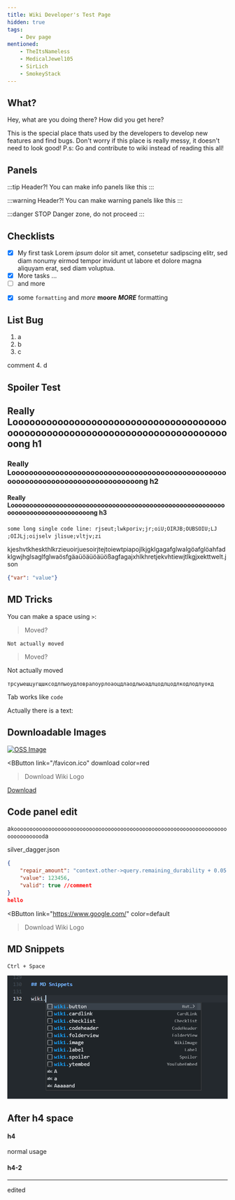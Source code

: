 ```yaml
---
title: Wiki Developer's Test Page
hidden: true
tags:
    - Dev page
mentioned:
    - TheItsNameless
    - MedicalJewel105
    - SirLich
    - SmokeyStack
---
```


## What?

Hey, what are you doing there? How did you get here?

This is the special place thats used by the developers to develop new features and find bugs. Don't worry if this place is really messy, it doesn't need to look good!
P.s: Go and contribute to wiki instead of reading this all!

## Panels

:::tip Header?!
You can make info panels like this
:::

:::warning Header?!
You can make warning panels like this
:::

:::danger STOP
Danger zone, do not proceed
:::

## Checklists

<Checklist>

-   [x] My first task Lorem *ipsum* dolor sit amet, consetetur sadipscing elitr, sed diam nonumy eirmod tempor invidunt ut labore et dolore magna aliquyam erat, sed diam voluptua. 
-   [x] More tasks ...
-   [ ] and more

</Checklist>

<Checklist>

- [x] some `formatting` and *more* **moore** ***MORE*** formatting

</Checklist>

## List Bug

1. a
2. b
3. c

comment
4. d

## Spoiler Test

<Spoiler title="Looooooooooooooooooooooooooooooooooooooooooooooooooooooooooooooooooooooooong Hs">

## Really Looooooooooooooooooooooooooooooooooooooooooooooooooooooooooooooooooooooooooooooong h1

### Really Looooooooooooooooooooooooooooooooooooooooooooooooooooooooooooooooooooooooooooooong h2

#### Really Looooooooooooooooooooooooooooooooooooooooooooooooooooooooooooooooooooooooooooooong h3

`some long single code line: rjseut;lwkporiv;jr;oiU;OIRJB;OUBSOIU;LJ ;OIJLj;oijselv jlisue;vltjv;zi`

</Spoiler>

<CodeHeader>kjeshvtkheskthlkrzieuoirjuesoirjtejtoiewtpiapojlkjgklgagafglwalgöafglöahfadklgwjhglsaglfglwaösfgäaüöäüöäüößagfagajxhlkhretjekvhtiewjtlkgjxekttwelt.json</CodeHeader>

```json
{"var": "value"}
```

## MD Tricks

You can make a space using `>`:

> Moved?

    Not actually moved

> Moved?

Not actually moved

    трсуыешцугщшксодлпыоудловралоурлоаоцдлаодлыоадлцодлцодлкодлодлуокд

Tab works like `code`

Actually there is a text:

<!-- Comment! 👀 -->

## Downloadable Images

<a href="/assets/images/discord/oss.png" download>
  <img src="/assets/images/misc/dead_bush.png" alt="OSS Image">
</a>

<BButton
    link="/favicon.ico" download
    color=red
>Download Wiki Logo</BButton>

<a href="/assets/images/misc/dead_bush.png" download>Download</a>

## Code panel edit

a`koooooooooooooooooooooooooooooooooooooooooooooooooooooooooooooooooooooooooooooood`a

<CodeHeader>silver_dagger.json</CodeHeader>

```json
{
    "repair_amount": "context.other->query.remaining_durability + 0.05 * context.other->query.max_durability",
    "value": 123456,
    "valid": true //comment
}
hello
```

<BButton
    link="https://www.google.com/"
    color=default
>Download Wiki Logo</BButton>

## MD Snippets

`Ctrl + Space`

![](/assets/images/contribute/snippets/snippets.png)

## After h4 space

#### h4

normal usage

#### h4-2
---
edited